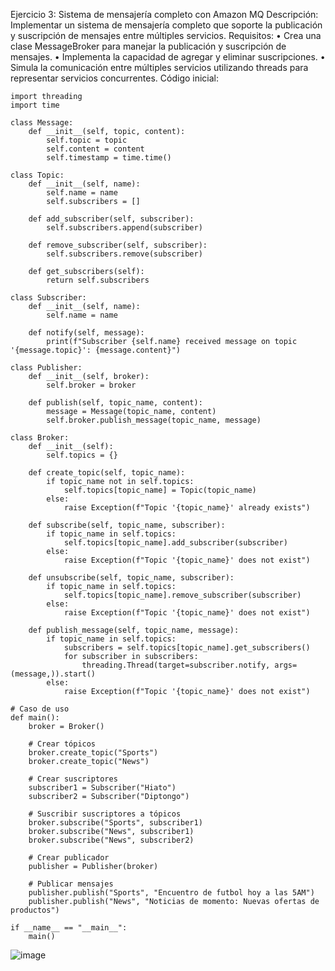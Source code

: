 Ejercicio 3: Sistema de mensajería completo con Amazon MQ
Descripción: Implementar un sistema de mensajería completo que soporte la publicación y 
suscripción de mensajes entre múltiples servicios.
Requisitos:
• Crea una clase MessageBroker para manejar la publicación y suscripción de mensajes.
• Implementa la capacidad de agregar y eliminar suscripciones.
• Simula la comunicación entre múltiples servicios utilizando threads para representar 
servicios concurrentes.
Código inicial:
`````
import threading
import time

class Message:
    def __init__(self, topic, content):
        self.topic = topic
        self.content = content
        self.timestamp = time.time()

class Topic:
    def __init__(self, name):
        self.name = name
        self.subscribers = []

    def add_subscriber(self, subscriber):
        self.subscribers.append(subscriber)

    def remove_subscriber(self, subscriber):
        self.subscribers.remove(subscriber)

    def get_subscribers(self):
        return self.subscribers

class Subscriber:
    def __init__(self, name):
        self.name = name

    def notify(self, message):
        print(f"Subscriber {self.name} received message on topic '{message.topic}': {message.content}")

class Publisher:
    def __init__(self, broker):
        self.broker = broker

    def publish(self, topic_name, content):
        message = Message(topic_name, content)
        self.broker.publish_message(topic_name, message)

class Broker:
    def __init__(self):
        self.topics = {}

    def create_topic(self, topic_name):
        if topic_name not in self.topics:
            self.topics[topic_name] = Topic(topic_name)
        else:
            raise Exception(f"Topic '{topic_name}' already exists")

    def subscribe(self, topic_name, subscriber):
        if topic_name in self.topics:
            self.topics[topic_name].add_subscriber(subscriber)
        else:
            raise Exception(f"Topic '{topic_name}' does not exist")

    def unsubscribe(self, topic_name, subscriber):
        if topic_name in self.topics:
            self.topics[topic_name].remove_subscriber(subscriber)
        else:
            raise Exception(f"Topic '{topic_name}' does not exist")

    def publish_message(self, topic_name, message):
        if topic_name in self.topics:
            subscribers = self.topics[topic_name].get_subscribers()
            for subscriber in subscribers:
                threading.Thread(target=subscriber.notify, args=(message,)).start()
        else:
            raise Exception(f"Topic '{topic_name}' does not exist")

# Caso de uso
def main():
    broker = Broker()

    # Crear tópicos
    broker.create_topic("Sports")
    broker.create_topic("News")

    # Crear suscriptores
    subscriber1 = Subscriber("Hiato")
    subscriber2 = Subscriber("Diptongo")

    # Suscribir suscriptores a tópicos
    broker.subscribe("Sports", subscriber1)
    broker.subscribe("News", subscriber1)
    broker.subscribe("News", subscriber2)

    # Crear publicador
    publisher = Publisher(broker)

    # Publicar mensajes
    publisher.publish("Sports", "Encuentro de futbol hoy a las 5AM")
    publisher.publish("News", "Noticias de momento: Nuevas ofertas de productos")

if __name__ == "__main__":
    main()

`````

![image](https://github.com/Fx2048/COMU_REDES/assets/131219987/7076d4f4-1504-4bd9-ac81-bf95d3bb95d3)

